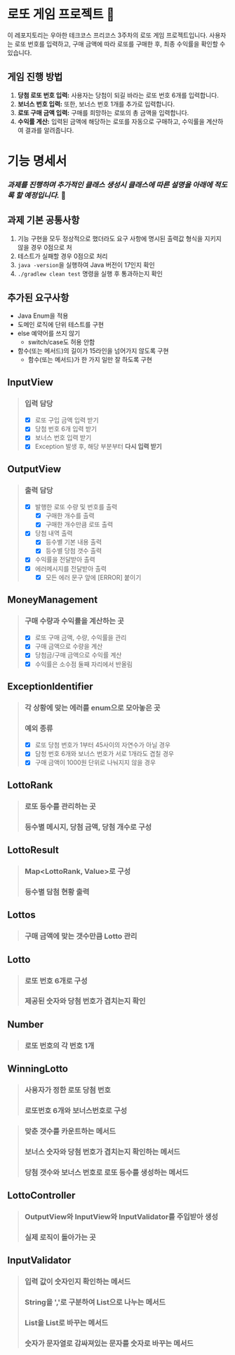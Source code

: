# 로또 게임 프로젝트 🎲

이 레포지토리는 우아한 테크코스 프리코스 3주차의 로또 게임 프로젝트입니다. 사용자는 로또 번호를 입력하고, 구매 금액에 따라 로또를 구매한 후, 최종 수익률을 확인할 수 있습니다.

## 게임 진행 방법

1. **당첨 로또 번호 입력:** 사용자는 당첨이 되길 바라는 로또 번호 6개를 입력합니다.
2. **보너스 번호 입력:** 또한, 보너스 번호 1개를 추가로 입력합니다.
3. **로또 구매 금액 입력:** 구매를 희망하는 로또의 총 금액을 입력합니다.
4. **수익률 계산:** 입력된 금액에 해당하는 로또를 자동으로 구매하고, 수익률을 계산하여 결과를 알려줍니다.

# 기능 명세서
### *과제를 진행하며 추가적인 클래스 생성시 클래스에 따른 설명을 아래에 적도록 할 예정입니다.* 🙌
## 과제 기본 공통사항
1. 기능 구현을 모두 정상적으로 했더라도 요구 사항에 명시된 출력값 형식을 지키지 않을 경우 0점으로 처
2. 테스트가 실패할 경우 0점으로 처리
3. `java -version`을 실행하여 Java 버전이 17인지 확인
4. `./gradlew clean test` 명령을 실행 후 통과하는지 확인

## 추가된 요구사항
- Java Enum을 적용
- 도메인 로직에 단위 테스트를 구현
- else 예약어를 쓰지 않기
    - switch/case도 허용 안함
- 함수(또는 메서드)의 길이가 15라인을 넘어가지 않도록 구현
    - 함수(또는 메서드)가 한 가지 일만 잘 하도록 구현

## InputView
> ### 입력 담당
> -[x] 로또 구입 금액 입력 받기
> -[x] 당첨 번호 6개 입력 받기
> -[x] 보너스 번호 입력 받기
> -[x] Exception 발생 후, 해당 부분부터 **다시 입력 받기**

## OutputView
> ### 출력 담당
> -[x] 발행한 로또 수량 및 번호를 출력
   >    -[x] 구매한 개수를 출력
>    -[x] 구매한 개수만큼 로또 출력
> -[x] 당첨 내역 출력
   >   -[x] 등수별 기본 내용 출력
>   -[x] 등수별 당첨 갯수 출력
> -[x] 수익률을 전달받아 출력
> -[x] 에러메시지를 전달받아 출력
   >   - [x] 모든 에러 문구 앞에 [ERROR] 붙이기

## MoneyManagement
> ### 구매 수량과 수익률을 계산하는 곳
> -[x] 로또 구매 금액, 수량, 수익률을 관리
> -[x] 구매 금액으로 수량을 계산
> -[x] 당첨금/구매 금액으로 수익률 계산
> -[x] 수익률은 소수점 둘째 자리에서 반올림

## ExceptionIdentifier
> ### 각 상황에 맞는 에러를 enum으로 모아놓은 곳
> ### 예외 종류
> - [x] 로또 당첨 번호가 1부터 45사이의 자연수가 아닐 경우
> - [x] 담청 번호 6개와 보너스 번호가 서로 1개라도 겹칠 경우
> - [x] 구매 금액이 1000원 단위로 나눠지지 않을 경우

## LottoRank
> ### 로또 등수를 관리하는 곳
> ### 등수별 메시지, 당첨 금액, 당첨 개수로 구성

## LottoResult
> ### Map<LottoRank, Value>로 구성
> ### 등수별 담첨 현황 출력

## Lottos
> ### 구매 금액에 맞는 갯수만큼 Lotto 관리

## Lotto
> ### 로또 번호 6개로 구성
> ### 제공된 숫자와 당첨 번호가 겹치는지 확인

## Number
> ### 로또 번호의 각 번호 1개

## WinningLotto
> ### 사용자가 정한 로또 당첨 번호
> ### 로또번호 6개와 보너스번호로 구성

> ### 맞춘 갯수를 카운트하는 메서드
> ### 보너스 숫자와 당첨 번호가 겹치는지 확인하는 메서드
> ### 당첨 갯수와 보너스 번호로 로또 등수를 생성하는 메서드

## LottoController
> ### OutputView와 InputView와 InputValidator를 주입받아 생성
> ### 실제 로직이 돌아가는 곳

## InputValidator
> ### 입력 값이 숫자인지 확인하는 메서드
> ### String을 ','로 구분하여 List<String>으로 나누는 메서드
> ### List<String>을 List<Integer>로 바꾸는 메서드
> ### 숫자가 문자열로 감싸져있는 문자를 숫자로 바꾸는 메서드
